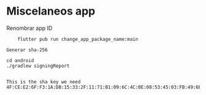# Miscelaneos app

Renombrar app ID

```
    flutter pub run change_app_package_name:main 

Generar sha-256
```
    cd android
    ./gradlew signingReport
```

This is the sha key we need
4F:CE:E2:6F:F3:1A:DB:15:33:2F:11:71:B1:09:6C:4C:0E:08:53:45:03:FB:49:6E:9D:E0:AB:94:C5:29:76:97


